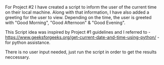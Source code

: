 For Project #2 I have created a script to inform the user of the current time on their local machine.  Along with that information,  I have also added a greeting for the user to view.  Depending on the time, the user is greeted with "Good Morning", "Good Afternoon" & "Good Evening".

This Script idea was inspired by Project #1 guidelines and I referred to - https://www.geeksforgeeks.org/get-current-date-and-time-using-python/ - for python assistance.

There is no user input needed, just run the script in order to get the results neccessary. 
